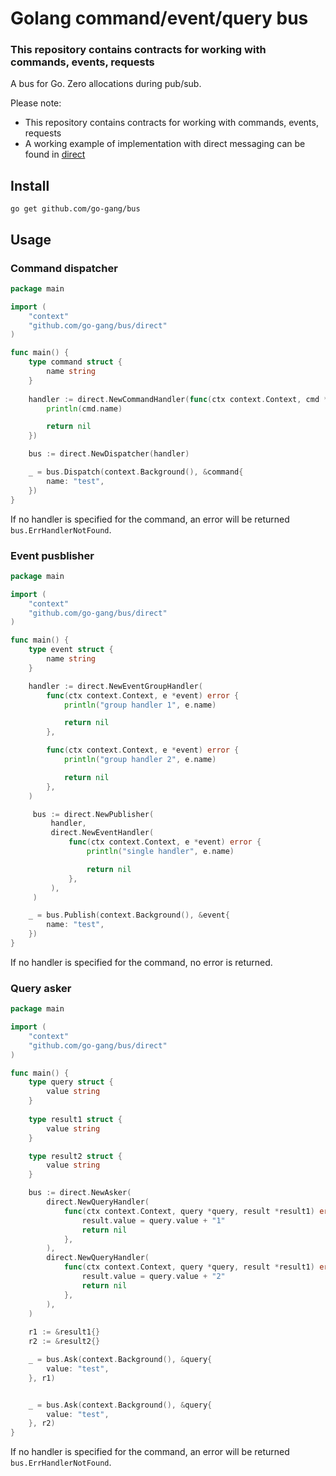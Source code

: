 # Golang command/event/query bus

### This repository contains contracts for working with commands, events, requests

A bus for Go. Zero allocations during pub/sub.

Please note:
- This repository contains contracts for working with commands, events, requests
- A working example of implementation with direct messaging can be found in [direct](./direct)

## Install
```
go get github.com/go-gang/bus
```

## Usage

### Command dispatcher

```go
package main

import (
	"context"
	"github.com/go-gang/bus/direct"
)

func main() {
	type command struct {
		name string
	}
	
	handler := direct.NewCommandHandler(func(ctx context.Context, cmd *command) error {
		println(cmd.name)

		return nil
	})

	bus := direct.NewDispatcher(handler)

	_ = bus.Dispatch(context.Background(), &command{
		name: "test",
	})
}

```

If no handler is specified for the command, an error will be returned `bus.ErrHandlerNotFound`.



### Event pusblisher
```go
package main

import (
	"context"
	"github.com/go-gang/bus/direct"
)

func main() {
	type event struct {
		name string
	}

	handler := direct.NewEventGroupHandler(
		func(ctx context.Context, e *event) error {
			println("group handler 1", e.name)

			return nil
		},

		func(ctx context.Context, e *event) error {
			println("group handler 2", e.name)

			return nil
		},
	)

	 bus := direct.NewPublisher(
		 handler,
		 direct.NewEventHandler(
			 func(ctx context.Context, e *event) error {
				 println("single handler", e.name)

				 return nil
			 }, 
		 ),
	 )

	_ = bus.Publish(context.Background(), &event{
		name: "test",
	})
}

```

If no handler is specified for the command, no error is returned.

### Query asker
```go
package main

import (
	"context"
	"github.com/go-gang/bus/direct"
)

func main() {
	type query struct {
		value string
	}
	
	type result1 struct {
		value string
	}

	type result2 struct {
		value string
	}

	bus := direct.NewAsker(
		direct.NewQueryHandler(
			func(ctx context.Context, query *query, result *result1) error {
				result.value = query.value + "1"
				return nil
			},
		),
		direct.NewQueryHandler(
			func(ctx context.Context, query *query, result *result1) error {
				result.value = query.value + "2"
				return nil
			},
		),
	)
	
	r1 := &result1{}
	r2 := &result2{}

	_ = bus.Ask(context.Background(), &query{
		value: "test",
	}, r1)


	_ = bus.Ask(context.Background(), &query{
		value: "test",
	}, r2)
}
```

If no handler is specified for the command, an error will be returned `bus.ErrHandlerNotFound`.